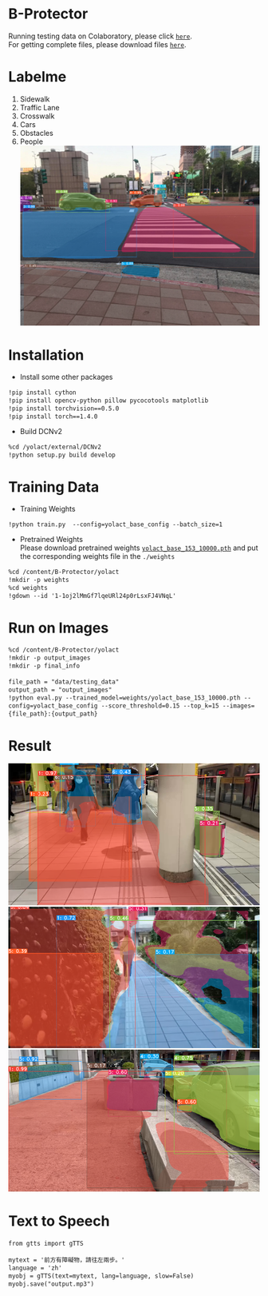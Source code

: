 # B-Protector
Running testing data on Colaboratory, please click [` here `](https://colab.research.google.com/drive/1zX-Xrg19Cc8e_mQmhW7ObIwZMjkGrQWI?usp=sharing).  
For getting complete files, please download files [` here `](https://drive.google.com/drive/folders/1HcFusrP61vnhyDfTPijeJPptXrPzORRF?usp=sharing).  
# Labelme  
1. Sidewalk  
2. Traffic Lane  
3. Crosswalk  
4. Cars  
5. Obstacles  
6. People     
![img](example_image.png)

# Installation
- Install some other packages
```
!pip install cython
!pip install opencv-python pillow pycocotools matplotlib
!pip install torchvision==0.5.0
!pip install torch==1.4.0
```
- Build DCNv2
```
%cd /yolact/external/DCNv2
!python setup.py build develop
```

# Training Data
- Training Weights
```
!python train.py  --config=yolact_base_config --batch_size=1
```
- Pretrained Weights  
Please download pretrained weights [` yolact_base_153_10000.pth `](https://drive.google.com/file/d/1-1oj2lMmGf7lqeURl24p0rLsxFJ4VNqL/view?usp=sharing) and put the corresponding weights file in the ` ./weights `
```
%cd /content/B-Protector/yolact
!mkdir -p weights
%cd weights
!gdown --id '1-1oj2lMmGf7lqeURl24p0rLsxFJ4VNqL'
```
# Run on Images
```
%cd /content/B-Protector/yolact
!mkdir -p output_images
!mkdir -p final_info

file_path = "data/testing_data"
output_path = "output_images"
!python eval.py --trained_model=weights/yolact_base_153_10000.pth --config=yolact_base_config --score_threshold=0.15 --top_k=15 --images={file_path}:{output_path}
```
# Result
![img](result_image.png)
![img](result_image2.png)
![img](result_image3.png)

# Text to Speech
```
from gtts import gTTS  
  
mytext = '前方有障礙物，請往左兩步。' 
language = 'zh'
myobj = gTTS(text=mytext, lang=language, slow=False) 
myobj.save("output.mp3") 
```
